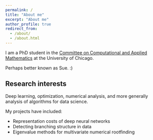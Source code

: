 ```yaml
---
permalink: /
title: "About me"
excerpt: "About me"
author_profile: true
redirect_from: 
  - /about/
  - /about.html
---
```


I am a PhD student in the [Committee on Computational and Applied Mathematics](https://cam.uchicago.edu) at the University of Chicago. 

Perhaps better known as Sue. :)

## Research interests

Deep learning, optimization, numerical analysis, and more generally analysis of algorithms for data science. 

My projects have included:
- Representation costs of deep neural networks
- Detecting branching structure in data
- Eigenvalue methods for multivariate numerical rootfinding
